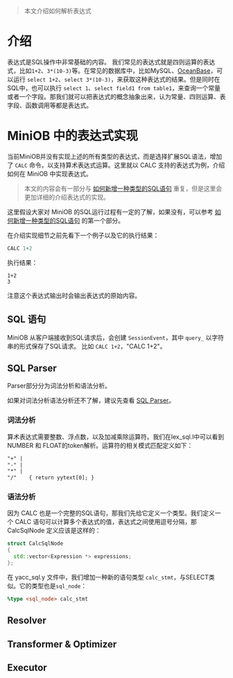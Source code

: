 > 本文介绍如何解析表达式

# 介绍
表达式是SQL操作中非常基础的内容。
我们常见的表达式就是四则运算的表达式，比如`1+2`、`3*(10-3)`等。在常见的数据库中，比如MySQL、[OceanBase](https://github.com/oceanbase/oceanbase)，可以运行 `select 1+2`、`select 3*(10-3)`，来获取这种表达式的结果。但是同时在SQL中，也可以执行 `select 1`、`select field1 from table1`，来查询一个常量或者一个字段。那我们就可以把表达式的概念抽象出来，认为常量、四则运算、表字段、函数调用等都是表达式。

# MiniOB 中的表达式实现
当前MiniOB并没有实现上述的所有类型的表达式，而是选择扩展SQL语法，增加了 `CALC` 命令，以支持算术表达式运算。这里就以 CALC 支持的表达式为例，介绍如何在 MiniOB 中实现表达式。

> 本文的内容会有一部分与 [如何新增一种类型的SQL语句](./miniob-how-to-add-new-sql.md) 重复，但是这里会更加详细的介绍表达式的实现。

这里假设大家对 MiniOB 的SQL运行过程有一定的了解，如果没有，可以参考 [如何新增一种类型的SQL语句](./miniob-how-to-add-new-sql.md) 的第一个部分。

在介绍实现细节之前先看下一个例子以及它的执行结果：
```sql
CALC 1+2
```
执行结果：
```
1+2
3
```

注意这个表达式输出时会输出表达式的原始内容。

## SQL 语句
MiniOB 从客户端接收到SQL请求后，会创建 `SessionEvent`，其中 `query_` 以字符串的形式保存了SQL请求。
比如 `CALC 1+2`，"CALC 1+2"。

## SQL Parser
Parser部分分为词法分析和语法分析。

如果对词法分析语法分析还不了解，建议先查看 [SQL Parser](./miniob-sql-parser.md)。

### 词法分析
算术表达式需要整数、浮点数，以及加减乘除运算符。我们在lex_sql.l中可以看到 NUMBER 和 FLOAT的token解析。运算符的相关模式匹配定义如下：

```lex
"+" |
"-" |
"*" |
"/"    { return yytext[0]; }
```

### 语法分析
因为 CALC 也是一个完整的SQL语句，那我们先给它定义一个类型。我们定义一个 CALC 语句可以计算多个表达式的值，表达式之间使用逗号分隔，那 CalcSqlNode 定义应该是这样的：
```cpp
struct CalcSqlNode
{
  std::vector<Expression *> expressions;
};
```

在 yacc_sql.y 文件中，我们增加一种新的语句类型 `calc_stmt`，与SELECT类似。它的类型也是`sql_node`：
```yacc
%type <sql_node> calc_stmt
```


## Resolver

## Transformer & Optimizer

## Executor
